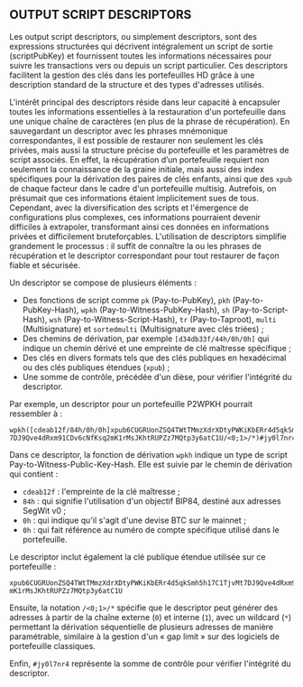 ## OUTPUT SCRIPT DESCRIPTORS

Les output script descriptors, ou simplement descriptors, sont des expressions structurées qui décrivent intégralement un script de sortie (scriptPubKey) et fournissent toutes les informations nécessaires pour suivre les transactions vers ou depuis un script particulier. Ces descriptors facilitent la gestion des clés dans les portefeuilles HD grâce à une description standard de la structure et des types d'adresses utilisés.

L'intérêt principal des descriptors réside dans leur capacité à encapsuler toutes les informations essentielles à la restauration d'un portefeuille dans une unique chaîne de caractères (en plus de la phrase de récupération). En sauvegardant un descriptor avec les phrases mnémonique correspondantes, il est possible de restaurer non seulement les clés privées, mais aussi la structure précise du portefeuille et les paramètres de script associés. En effet, la récupération d’un portefeuille requiert non seulement la connaissance de la graine initiale, mais aussi des index spécifiques pour la dérivation des paires de clés enfants, ainsi que des `xpub` de chaque facteur dans le cadre d'un portefeuille multisig. Autrefois, on présumait que ces informations étaient implicitement sues de tous. Cependant, avec la diversification des scripts et l'émergence de configurations plus complexes, ces informations pourraient devenir difficiles à extrapoler, transformant ainsi ces données en informations privées et difficilement bruteforçables. L'utilisation de descriptors simplifie grandement le processus : il suffit de connaître la ou les phrases de récupération et le descriptor correspondant pour tout restaurer de façon fiable et sécurisée.

Un descriptor se compose de plusieurs éléments :
* Des fonctions de script comme `pk` (Pay-to-PubKey), `pkh` (Pay-to-PubKey-Hash), `wpkh` (Pay-to-Witness-PubKey-Hash), `sh` (Pay-to-Script-Hash), `wsh` (Pay-to-Witness-Script-Hash), `tr` (Pay-to-Taproot), `multi` (Multisignature) et `sortedmulti` (Multisignature avec clés triées) ;
* Des chemins de dérivation, par exemple `[d34db33f/44h/0h/0h]` qui indique un chemin dérivé et une empreinte de clé maîtresse spécifique ;
* Des clés en divers formats tels que des clés publiques en hexadécimal ou des clés publiques étendues (`xpub`) ;
* Une somme de contrôle, précédée d'un dièse, pour vérifier l'intégrité du descriptor.

Par exemple, un descriptor pour un portefeuille P2WPKH pourrait ressembler à :

```
wpkh([cdeab12f/84h/0h/0h]xpub6CUGRUonZSQ4TWtTMmzXdrXDtyPWKiKbERr4d5qkSmh5h17C1TjvMt
7DJ9Qve4dRxm91CDv6cNfKsq2mK1rMsJKhtRUPZz7MQtp3y6atC1U/<0;1>/*)#jy0l7nr4
```

Dans ce descriptor, la fonction de dérivation `wpkh` indique un type de script Pay-to-Witness-Public-Key-Hash. Elle est suivie par le chemin de dérivation qui contient :
* `cdeab12f` : l'empreinte de la clé maîtresse ;
* `84h` : qui signifie l'utilisation d'un objectif BIP84, destiné aux adresses SegWit v0 ;
* `0h` : qui indique qu'il s'agit d'une devise BTC sur le mainnet ;
* `0h` : qui fait référence au numéro de compte spécifique utilisé dans le portefeuille.

Le descriptor inclut également la clé publique étendue utilisée sur ce portefeuille : 

```
xpub6CUGRUonZSQ4TWtTMmzXdrXDtyPWKiKbERr4d5qkSmh5h17C1TjvMt7DJ9Qve4dRxm91CDv6cNfKsq2
mK1rMsJKhtRUPZz7MQtp3y6atC1U
```

Ensuite, la notation `/<0;1>/*` spécifie que le descriptor peut générer des adresses à partir de la chaîne externe (`0`) et interne (`1`), avec un wildcard (`*`) permettant la dérivation séquentielle de plusieurs adresses de manière paramétrable, similaire à la gestion d'un « gap limit » sur des logiciels de portefeuille classiques.

Enfin, `#jy0l7nr4` représente la somme de contrôle pour vérifier l'intégrité du descriptor.
